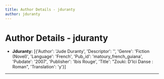 ```yaml
---
title: Author Details - jduranty
author: jduranty
---
```


# Author Details - jduranty

<ul>
    <li><strong>Jduranty:</strong> [{'Author': 'Jude Duranty', 'Descriptor': '', 'Genre': 'Fiction (Novel)', 'Language': 'French', 'Pub_id': 'matoury_french_guiana', 'Pubdate': '2007', 'Publisher': 'Ibis Rouge', 'Title': "Zouki: D'Ici Danse : Roman", 'Translation': 'y'}]</li>
</ul>
<hr>